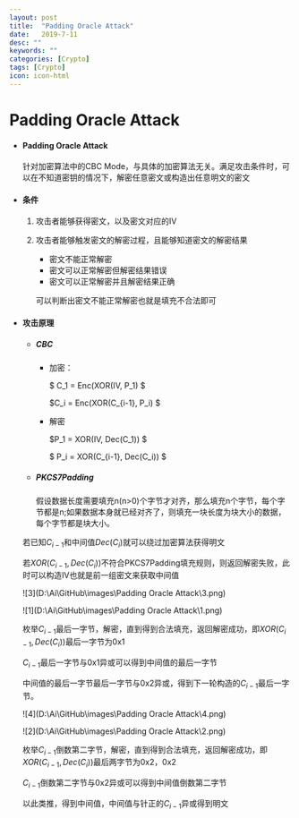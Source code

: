 ```yaml
---
layout: post
title:  "Padding Oracle Attack"
date:   2019-7-11
desc: ""
keywords: ""
categories: [Crypto]
tags: [Crypto]
icon: icon-html
---
```


# Padding Oracle Attack

* #### Padding Oracle Attack

  针对加密算法中的CBC Mode，与具体的加密算法无关。满足攻击条件时，可以在不知道密钥的情况下，解密任意密文或构造出任意明文的密文

* #### 条件

  1. 攻击者能够获得密文，以及密文对应的IV

  2. 攻击者能够触发密文的解密过程，且能够知道密文的解密结果

     * 密文不能正常解密
     * 密文可以正常解密但解密结果错误
     * 密文可以正常解密并且解密结果正确

     可以判断出密文不能正常解密也就是填充不合法即可

* #### 攻击原理

  * ##### CBC

    - 加密：

      $ C_1 = Enc(XOR(IV, P_1) $

      $C_i = Enc(XOR(C_{i-1}, P_i) $

    - 解密

      $P_1 = XOR(IV, Dec(C_1)) $

      $ P_i = XOR(C_{i-1}, Dec(C_i)) $

  * ##### PKCS7Padding

    假设数据长度需要填充n(n>0)个字节才对齐，那么填充n个字节，每个字节都是n;如果数据本身就已经对齐了，则填充一块长度为块大小的数据，每个字节都是块大小。 

    

  若已知$C_{i-1}$和中间值$Dec(C_i)$就可以绕过加密算法获得明文

  若$XOR(C_{i-1}, Dec(C_i))$不符合PKCS7Padding填充规则，则返回解密失败，此时可以构造IV也就是前一组密文来获取中间值

  ![3](D:\Ai\GitHub\images\Padding Oracle Attack\3.png)

  ![1](D:\Ai\GitHub\images\Padding Oracle Attack\1.png)

  枚举$C_{i-1}$最后一字节，解密，直到得到合法填充，返回解密成功，即$XOR(C_{i-1}, Dec(C_i))$最后一字节为0x1

  $C_{i-1}$最后一字节与0x1异或可以得到中间值的最后一字节

  中间值的最后一字节最后一字节与0x2异或，得到下一轮构造的$C_{i-1}$最后一字节。

  ![4](D:\Ai\GitHub\images\Padding Oracle Attack\4.png)

  ![2](D:\Ai\GitHub\images\Padding Oracle Attack\2.png)

  枚举$C_{i-1}$倒数第二字节，解密，直到得到合法填充，返回解密成功，即$XOR(C_{i-1}, Dec(C_i))$最后两字节为0x2，0x2

  $C_{i-1}$倒数第二字节与0x2异或可以得到中间值倒数第二字节

  以此类推，得到中间值，中间值与针正的$C_{i-1}$异或得到明文

  

  

  

  